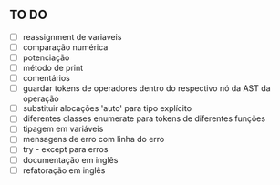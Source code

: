 ## TO DO

- [ ] reassignment de variaveis
- [ ] comparação numérica
- [ ] potenciação
- [ ] método de print
- [ ] comentários
- [ ] guardar tokens de operadores dentro do respectivo nó da AST da operação 
- [ ] substituir alocações 'auto' para tipo explícito
- [ ] diferentes classes enumerate para tokens de diferentes funções
- [ ] tipagem em variáveis
- [ ] mensagens de erro com linha do erro
- [ ] try - except para erros
- [ ] documentação em inglês
- [ ] refatoração em inglês